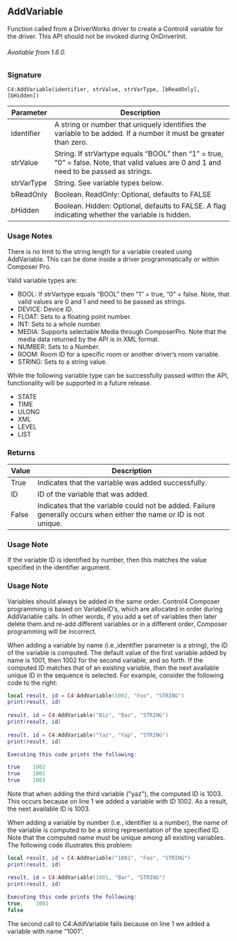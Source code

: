 ## AddVariable

Function called from a DriverWorks driver to create a Control4 variable for the driver. This API should not be invoked during OnDriverInit.

###### Available from 1.6.0.


### Signature

`C4:AddVariable(identifier, strValue, strVarType, [bReadOnly], [bHidden]) `


| Parameter | Description |
| --- | --- |
| identifier | A string or number that uniquely identifies the variable to be added. If a number it must be greater than zero. |
| strValue | String. If strVartype equals “BOOL” then “1” = true, “0” = false. Note, that valid values are 0 and 1 and need to be passed as strings. |
| strVarType | String. See variable types below. |
| bReadOnly | Boolean. ReadOnly: Optional, defaults to FALSE |
| bHidden | Boolean. Hidden: Optional, defaults to FALSE.  A flag indicating whether the variable is hidden. 


### Usage Notes

There is no limit to the string length for a variable created using AddVariable. This can be done inside a driver programmatically or within Composer Pro.

Valid variable types are: 

- BOOL: If strVartype equals “BOOL” then “1” = true, “0” = false. Note, that valid values are 0 and 1 and need to be passed as strings.
- DEVICE: Device ID. 
- FLOAT: Sets to a floating point number.
- INT: Sets to a whole number.
- MEDIA: Supports selectable Media through ComposerPro. Note that the media data returned by the API is in XML format.
- NUMBER: Sets to a Number.
- ROOM:  Room ID for a specific room or another driver’s room variable.
- STRING: Sets to a string value.

While the following variable type can be successfully passed within the API, functionality will be supported in a future release.

- STATE
- TIME
- ULONG
- XML
- LEVEL
- LIST


### Returns

| Value | Description |
| --- | --- |
| True | Indicates that the variable was added successfully. |
| ID | ID of the variable that was added. |
| False | Indicates that the variable could not be added. Failure generally occurs when either the name or ID is not unique.


### Usage Note

If the variable ID is identified by number, then this matches the value specified in the identifier argument.


### Usage Note

Variables should always be added in the same order. Control4 Composer programming is based on VariableID’s, which are allocated in order during AddVariable calls. In other words, if you add a set of variables then later delete them and re-add different variables or in a different order, Composer programming will be incorrect.

When adding a variable by name (i.e.,identifier parameter is a string), the ID of the variable is computed. The default value of the first variable added by name is 1001, then 1002 for the second variable, and so forth. If the computed ID matches that of an existing variable, then the next available unique ID in the sequence is selected. For example, consider the following code to the right:

```lua
local result, id = C4:AddVariable(1002, "Foo", "STRING")
print(result, id)
 
result, id = C4:AddVariable("Biz", "Baz", "STRING")
print(result, id)
 
result, id = C4:AddVariable("Yaz", "Yap", "STRING")
print(result, id)

Executing this code prints the following:

true    1002
true    1001
true    1003
```


Note that when adding the third variable ("yaz"), the computed ID is 1003. This occurs because on line 1 we added a variable with ID 1002. As a result, the next available ID is 1003.

When adding a variable by number (i.e., identifier is a number), the name of the variable is computed to be a string representation of the specified ID. Note that the computed name must be unique among all existing variables. The following code illustrates this problem:


```lua
local result, id = C4:AddVariable("1001", "Foo", "STRING")
print(result, id)

result, id = C4:AddVariable(1001, "Bar", "STRING")
print(result, id)
﻿
Executing this code prints the following:
true,    1001
false
```

The second call to C4:AddVariable fails because on line 1 we added a variable with name "1001".